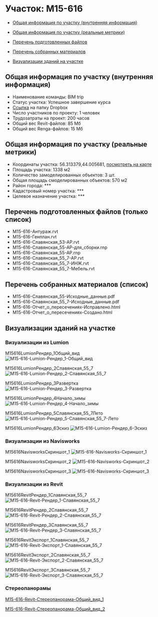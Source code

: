# Участок: M15-616

* [Общая информация по участку (внутренняя информация)](#Chapter1)

* [Общая информация по участку (реальные метрики)](#Chapter2)

* [Перечень подготовленных файлов](#Chapter3)

* [Перечень собранных материалов](#Chapter4)

* [Визуализации зданий на участке](#Chapter5)

## <a id="Chapter1"></a> Общая информация по участку (внутренняя информация)
+ Наименование команды: BIM trip
+ Статус участка: Успешное завершение курса
+ [Ссылка](https://www.dropbox.com/sh/wvvgv1nw1iqred9/AADefSe8PWKzvmqoWZ0SWs2ea/M15_616?dl=0) на папку Dropbox
+ Число участников по проекту: 1 человек
+ Трудозатраты на проект: 200 часов
+ Общий вес Revit-файлов: 85 Мб
+ Общий вес Renga-файлов: 15 Мб
## <a id="Chapter2"></a> Общая информация по участку (реальные метрики)
+ Координаты участка: 56.313379,44.005681, [посмотреть на карте](https://yandex.ru/maps/47/nizhny-novgorod/?ll=44.005681%2C56.313379&z=19)
+ Площадь участка: 1338 м2
+ Количество замоделированных объектов: 3 шт.
+ Общая площадь смоделированных объектов: 570 м2
+ Район города: *** 
+ Кадастровый номер участка: *** 
+ Целевое назначение участка: *** 
## <a id="Chapter3"></a> Перечень подготовленных файлов (только список)
+ M15-616-Антураж.rvt
+ M15-616-Генплан.rvt
+ M15-616-Славянская_53-АР.rvt
+ M15-616-Славянская_55-АР-для_сборки.rnp
+ M15-616-Славянская_55-АР.rnp
+ M15-616-Славянская_55_7-АР.rvt
+ M15-616-Славянская_55_7-ИНЖ.rvt
+ M15-616-Славянская_55_7-Мебель.rvt
## <a id="Chapter4"></a> Перечень собранных материалов (список)
+ M15-616-Славянская_55-Исходные_данные.pdf
+ M15-616-Славянская_55_7-Исходные_данные.pdf
+ М15-616-Отчет_о_пересечениях-Исправлено.html
+ М15-616-Отчет_о_пересечениях-Создано.html
## <a id="Chapter5"></a> Визуализации зданий на участке
### Визуализации из Lumion
M15616LumionРендер_1Общий_вид
![M15-616-Lumion-Рендер_1-Общий_вид](/Images/M15_616/M15-616-Lumion-Рендер_1-Общий_вид_Compressed.jpg)

M15616LumionРендер_2Славянская_55_7
![M15-616-Lumion-Рендер_2-Славянская_55_7](/Images/M15_616/M15-616-Lumion-Рендер_2-Славянская_55_7_Compressed.jpg)

M15616LumionРендер_3Развертка
![M15-616-Lumion-Рендер_3-Развертка](/Images/M15_616/M15-616-Lumion-Рендер_3-Развертка_Compressed.jpg)

M15616LumionРендер_4Начало_зимы
![M15-616-Lumion-Рендер_4-Начало_зимы](/Images/M15_616/M15-616-Lumion-Рендер_4-Начало_зимы_Compressed.jpg)

M15616LumionРендер_5Славянская_55_7Лето
![M15-616-Lumion-Рендер_5-Славянская_55_7-Лето](/Images/M15_616/M15-616-Lumion-Рендер_5-Славянская_55_7-Лето_Compressed.jpg)

M15616LumionРендер_6Эскиз
![M15-616-Lumion-Рендер_6-Эскиз](/Images/M15_616/M15-616-Lumion-Рендер_6-Эскиз_Compressed.jpg)

### Визуализации из Navisworks
M15616NavisworksСкриншот_1
![M15-616-Navisworks-Скриншот_1](/Images/M15_616/M15-616-Navisworks-Скриншот_1_Compressed.jpg)

M15616NavisworksСкриншот_2
![M15-616-Navisworks-Скриншот_2](/Images/M15_616/M15-616-Navisworks-Скриншот_2_Compressed.jpg)

M15616NavisworksСкриншот_3
![M15-616-Navisworks-Скриншот_3](/Images/M15_616/M15-616-Navisworks-Скриншот_3_Compressed.jpg)

### Визуализации из Revit
M15616RevitРендер_1Славянская_55_7
![M15-616-Revit-Рендер_1-Славянская_55_7](/Images/M15_616/M15-616-Revit-Рендер_1-Славянская_55_7_Compressed.jpg)

M15616RevitРендер_2Славянская_55_7
![M15-616-Revit-Рендер_2-Славянская_55_7](/Images/M15_616/M15-616-Revit-Рендер_2-Славянская_55_7_Compressed.jpg)

M15616RevitРендер_3Славянская_55_7
![M15-616-Revit-Рендер_3-Славянская_55_7](/Images/M15_616/M15-616-Revit-Рендер_3-Славянская_55_7_Compressed.jpg)

M15616RevitЭкспорт_1Славянская_55_7
![M15-616-Revit-Экспорт_1-Славянская_55_7](/Images/M15_616/M15-616-Revit-Экспорт_1-Славянская_55_7_Compressed.jpg)

M15616RevitЭкспорт_2Славянская_55_7
![M15-616-Revit-Экспорт_2-Славянская_55_7](/Images/M15_616/M15-616-Revit-Экспорт_2-Славянская_55_7_Compressed.jpg)

M15616RevitЭкспорт_3Славянская_55_7
![M15-616-Revit-Экспорт_3-Славянская_55_7](/Images/M15_616/M15-616-Revit-Экспорт_3-Славянская_55_7_Compressed.jpg)

### Стереопанорамы
[M15-616-Revit-Стереопанорама-Общий_вид_1](https://pano.autodesk.com/pano.html?url=jpgs/33c8a1be-229f-4e44-a30d-0efa194f5b35&version=2)

[M15-616-Revit-Стереопанорама-Общий_вид_2](https://pano.autodesk.com/pano.html?url=jpgs/2c4c3b8a-2457-4fa1-b875-9c9063b16abe&version=2)

